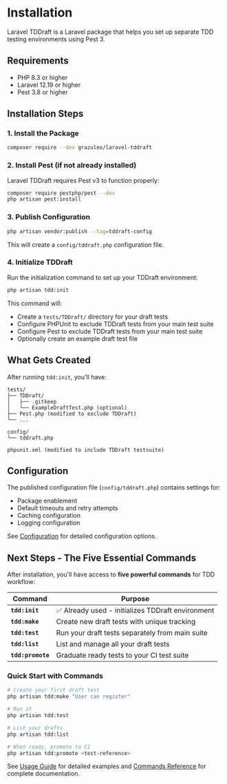 # Installation

Laravel TDDraft is a Laravel package that helps you set up separate TDD testing environments using Pest 3.

## Requirements

- PHP 8.3 or higher
- Laravel 12.19 or higher  
- Pest 3.8 or higher

## Installation Steps

### 1. Install the Package

```bash
composer require --dev grazulex/laravel-tddraft
```

### 2. Install Pest (if not already installed)

Laravel TDDraft requires Pest v3 to function properly:

```bash
composer require pestphp/pest --dev
php artisan pest:install
```

### 3. Publish Configuration

```bash
php artisan vendor:publish --tag=tddraft-config
```

This will create a `config/tddraft.php` configuration file.

### 4. Initialize TDDraft

Run the initialization command to set up your TDDraft environment:

```bash
php artisan tdd:init
```

This command will:
- Create a `tests/TDDraft/` directory for your draft tests
- Configure PHPUnit to exclude TDDraft tests from your main test suite
- Configure Pest to exclude TDDraft tests from your main test suite
- Optionally create an example draft test file

## What Gets Created

After running `tdd:init`, you'll have:

```
tests/
├── TDDraft/
│   ├── .gitkeep
│   └── ExampleDraftTest.php (optional)
├── Pest.php (modified to exclude TDDraft)
└── ...

config/
└── tddraft.php

phpunit.xml (modified to include TDDraft testsuite)
```

## Configuration

The published configuration file (`config/tddraft.php`) contains settings for:

- Package enablement
- Default timeouts and retry attempts
- Caching configuration
- Logging configuration

See [Configuration](configuration.md) for detailed configuration options.

## Next Steps - The Five Essential Commands

After installation, you'll have access to **five powerful commands** for TDD workflow:

| Command | Purpose |
|---------|---------|
| **`tdd:init`** | ✅ Already used - initializes TDDraft environment |
| **`tdd:make`** | Create new draft tests with unique tracking |
| **`tdd:test`** | Run your draft tests separately from main suite |
| **`tdd:list`** | List and manage all your draft tests |
| **`tdd:promote`** | Graduate ready tests to your CI test suite |

### Quick Start with Commands

```bash
# Create your first draft test
php artisan tdd:make "User can register"

# Run it
php artisan tdd:test

# List your drafts
php artisan tdd:list

# When ready, promote to CI
php artisan tdd:promote <test-reference>
```

See [Usage Guide](usage.md) for detailed examples and [Commands Reference](commands.md) for complete documentation.